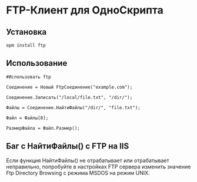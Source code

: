 # FTP-Клиент для ОдноСкрипта

## Установка

`opm install ftp`


## Использование

```bsl
#Использовать ftp

Соединение = Новый FtpСоединение("example.com");

Соединение.Записать("/local/file.txt", "/dir/");

Файлы = Соединение.НайтиФайлы("/dir/", "file.txt");

Файл = Файлы[0];

РазмерФайла = Файл.Размер();

```


## Баг с НайтиФайлы() c FTP на  IIS

Если функция НайтиФайлы() не отрабатывает или отрабатывает неправильно, попробуйте в настройках FTP сервера изменить значение Ftp Directory Browsing с режима MSDOS на режим UNIX. 
